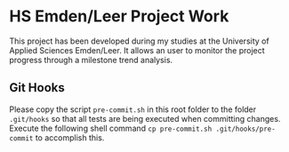 # HS Emden/Leer Project Work

This project has been developed during my studies at the University of Applied Sciences Emden/Leer.
It allows an user to monitor the project progress through a milestone trend analysis.

## Git Hooks

Please copy the script `pre-commit.sh` in this root folder to the folder `.git/hooks` so that all
tests are being executed when committing changes. Execute the following shell command
`cp pre-commit.sh .git/hooks/pre-commit` to accomplish this.
